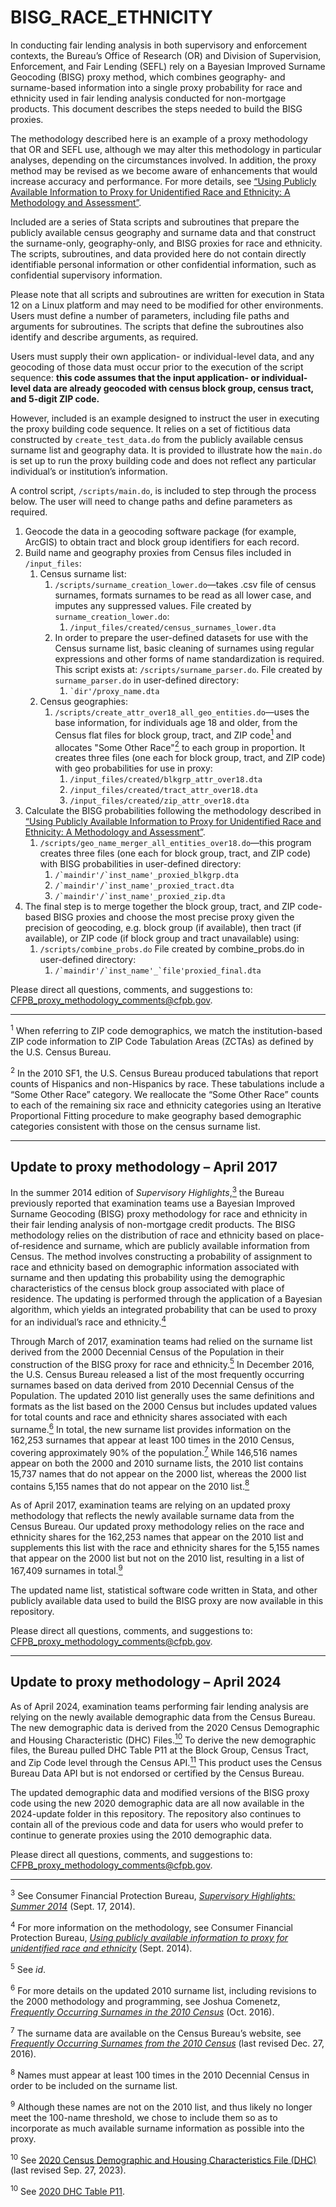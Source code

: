 # BISG_RACE_ETHNICITY

In conducting fair lending analysis in both supervisory and enforcement
contexts, the Bureau’s Office of Research (OR) and Division of Supervision,
Enforcement, and Fair Lending (SEFL) rely on a Bayesian Improved Surname
Geocoding (BISG) proxy method, which combines geography- and surname-based
information into a single proxy probability for race and ethnicity used in fair
lending analysis conducted for non-mortgage products.
This document describes the steps needed to build the BISG proxies.

The methodology described here is an example of a proxy methodology that
OR and SEFL use, although we may alter this methodology in particular analyses,
depending on the circumstances involved.
In addition, the proxy method may be revised as we become aware of enhancements
that would increase accuracy and performance.
For more details, see [“Using Publicly Available Information to Proxy for
Unidentified Race and Ethnicity: A Methodology and Assessment”][paper].

Included are a series of Stata scripts and subroutines that prepare the
publicly available census geography and surname data and that construct the
surname-only, geography-only, and BISG proxies for race and ethnicity.
The scripts, subroutines, and data provided here do not contain directly
identifiable personal information or other confidential information,
such as confidential supervisory information.

Please note that all scripts and subroutines are written for execution in
Stata 12 on a Linux platform and may need to be modified for other environments.
Users must define a number of parameters, including file paths and arguments for subroutines.
The scripts that define the subroutines also identify and describe arguments, as required.

Users must supply their own application- or individual-level data,
and any geocoding of those data must occur prior to the execution of the
script sequence: **this code assumes that the input application- or
individual-level data are already geocoded with census block group,
census tract, and 5-digit ZIP code.**

However, included is an example designed to instruct the user in executing
the proxy building code sequence.
It relies on a set of fictitious data constructed by `create_test_data.do` from
the publicly available census surname list and geography data.
It is provided to illustrate how the `main.do` is set up to run the proxy
building code and does not reflect any particular individual’s or
institution’s information.

A control script, `/scripts/main.do`, is included to step through the process below.
The user will need to change paths and define parameters as required.

1. Geocode the data in a geocoding software package (for example, ArcGIS)
   to obtain tract and block group identifiers for each record.
1. Build name and geography proxies from Census files included in `/input_files`:
   1. Census surname list:
      1. `/scripts/surname_creation_lower.do`—takes .csv file of census surnames,
         formats surnames to be read as all lower case,
         and imputes any suppressed values.
         File created by `surname_creation_lower.do`:
         1. `/input_files/created/census_surnames_lower.dta`
      1. In order to prepare the user-defined datasets for use with the Census surname list,
         basic cleaning of surnames using regular expressions and other forms of
         name standardization is required.
         This script exists at: `/scripts/surname_parser.do`.
         File created by `surname_parser.do` in user-defined directory:
         1. ``` `dir'/proxy_name.dta ```
   1. Census geographies:
      1. `/scripts/create_attr_over18_all_geo_entities.do`—uses the base information,
         for individuals age 18 and older, from the Census flat files for
         block group, tract, and ZIP code[<sup>1</sup>](#fn-1) and allocates
         "Some Other Race"[<sup>2</sup>](#fn-2) to each group in proportion.
         It creates three files (one each for block group, tract, and ZIP code)
         with geo probabilities for use in proxy:
         1. `/input_files/created/blkgrp_attr_over18.dta`
         1. `/input_files/created/tract_attr_over18.dta`
         1. `/input_files/created/zip_attr_over18.dta`
1. Calculate the BISG probabilities following the methodology described in
   [“Using Publicly Available Information to Proxy for Unidentified Race and Ethnicity:
   A Methodology and Assessment”][paper].
   1. `/scripts/geo_name_merger_all_entities_over18.do`—this program
      creates three files (one each for block group, tract, and ZIP code)
      with BISG probabilities in user-defined directory:
      1. ```/`maindir'/`inst_name'_proxied_blkgrp.dta```
      1. ```/`maindir'/`inst_name'_proxied_tract.dta```
      1. ```/`maindir'/`inst_name'_proxied_zip.dta```
1. The final step is to merge together the block group, tract, and ZIP code-based BISG proxies
   and choose the most precise proxy given the precision of geocoding,
   e.g. block group (if available), then tract (if available), or ZIP code
   (if block group and tract unavailable) using:
   1. `/scripts/combine_probs.do`
      File created by combine_probs.do in user-defined directory:
      1. ```/`maindir'/`inst_name'_`file'proxied_final.dta```

Please direct all questions, comments, and suggestions to:
CFPB_proxy_methodology_comments@cfpb.gov.

---

<a aria-hidden="true" href="#fn-1" class="anchor" name="user-content-fn-1"><span class="octicon octicon-link"></span></a>
<sup>1</sup>
    When referring to ZIP code demographics, we match the institution-based
    ZIP code information to ZIP Code Tabulation Areas (ZCTAs) as defined by
    the U.S. Census Bureau.

<a aria-hidden="true" href="#fn-2" class="anchor" name="user-content-fn-2"><span class="octicon octicon-link"></span></a>
<sup>2</sup>
    In the 2010 SF1, the U.S. Census Bureau produced tabulations that report
    counts of Hispanics and non-Hispanics by race.
    These tabulations include a “Some Other Race” category.
    We reallocate the “Some Other Race” counts to each of the remaining six
    race and ethnicity categories using an Iterative Proportional Fitting
    procedure to make geography based demographic categories consistent with
    those on the census surname list.


---

## Update to proxy methodology – April 2017

In the summer 2014 edition of _Supervisory Highlights_,[<sup>3</sup>](#fn-3)
the Bureau previously reported that examination teams use a
Bayesian Improved Surname Geocoding (BISG) proxy methodology for race and
ethnicity in their fair lending analysis of non-mortgage credit products.
The BISG methodology relies on the distribution of race and ethnicity based on
place-of-residence and surname, which are publicly available information from
Census. The method involves constructing a probability of assignment to race
and ethnicity based on demographic information associated with surname and then
updating this probability using the demographic characteristics of the census
block group associated with place of residence. The updating is performed
through the application of a Bayesian algorithm, which yields an integrated
probability that can be used to proxy for an individual’s race and
ethnicity.[<sup>4</sup>](#fn-4)

Through March of 2017, examination teams had relied on the surname list derived
from the 2000 Decennial Census of the Population in their construction of the
BISG proxy for race and ethnicity.[<sup>5</sup>](#fn-5) In December 2016, the
U.S. Census Bureau released a list of the most frequently occurring surnames
based on data derived from 2010 Decennial Census of the Population. The updated
2010 list generally uses the same definitions and formats as the list based on
the 2000 Census but includes updated values for total counts and race and
ethnicity shares associated with each surname.[<sup>6</sup>](#fn-6) In total,
the new surname list provides information on the 162,253 surnames that appear
at least 100 times in the 2010 Census, covering approximately 90% of the
population.[<sup>7</sup>](#fn-7) While 146,516 names appear on both the 2000
and 2010 surname lists, the 2010 list contains 15,737 names that do not appear
on the 2000 list, whereas the 2000 list contains 5,155 names that do not appear
on the 2010 list.[<sup>8</sup>](#fn-8)

As of April 2017, examination teams are relying on an updated proxy methodology
that reflects the newly available surname data from the Census Bureau. Our
updated proxy methodology relies on the race and ethnicity shares for the
162,253 names that appear on the 2010 list and supplements this list with the
race and ethnicity shares for the 5,155 names that appear on the 2000 list but
not on the 2010 list, resulting in a list of 167,409 surnames in
total.[<sup>9</sup>](#fn-9)

The updated name list, statistical software code written in Stata, and other
publicly available data used to build the BISG proxy are now available
in this repository.

Please direct all questions, comments, and suggestions to:
CFPB_proxy_methodology_comments@cfpb.gov.

---

## Update to proxy methodology – April 2024

As of April 2024, examination teams performing fair lending analysis 
are relying on the newly available demographic data from the Census Bureau. The
new demographic data is derived from the 2020 Census Demographic and Housing Characteristic
(DHC) Files.[<sup>10</sup>](#fn-10) To derive the new demographic files, the Bureau pulled DHC Table P11 at 
the Block Group, Census Tract, and Zip Code level through the Census API.[<sup>11</sup>](#fn-11)
This product uses the Census Bureau Data API but is not endorsed or certified by the Census Bureau.

The updated demographic data and modified versions of the BISG proxy code using the new 2020 demographic
data are all now available in the 2024-update folder in this repository.  The repository also continues
to contain all of the previous code and data for users who would prefer to continue to generate proxies
using the 2010 demographic data.

Please direct all questions, comments, and suggestions to:
CFPB_proxy_methodology_comments@cfpb.gov.

---

<a aria-hidden="true" href="#fn-3" class="anchor" name="user-content-fn-3"><span class="octicon octicon-link"></span></a>
<sup>3</sup>
    See Consumer Financial Protection Bureau,
    [_Supervisory Highlights: Summer 2014_](http://files.consumerfinance.gov/f/201409_cfpb_supervisory-highlights_auto-lending_summer-2014.pdf)
    (Sept. 17, 2014).  

<a aria-hidden="true" href="#fn-4" class="anchor" name="user-content-fn-4"><span class="octicon octicon-link"></span></a>
<sup>4</sup>
    For more information on the methodology, see Consumer Financial Protection Bureau,
    [_Using publicly available information to proxy for unidentified race and ethnicity_](paper)
    (Sept. 2014).

<a aria-hidden="true" href="#fn-5" class="anchor" name="user-content-fn-5"><span class="octicon octicon-link"></span></a>
<sup>5</sup>
    See _id_.

<a aria-hidden="true" href="#fn-6" class="anchor" name="user-content-fn-6"><span class="octicon octicon-link"></span></a>
<sup>6</sup>
    For more details on the updated 2010 surname list, including revisions to
    the 2000 methodology and programming, see Joshua Comenetz,
    [_Frequently Occurring Surnames in the 2010 Census_](http://www2.census.gov/topics/genealogy/2010surnames/surnames.pdf)
    (Oct. 2016).

<a aria-hidden="true" href="#fn-7" class="anchor" name="user-content-fn-7"><span class="octicon octicon-link"></span></a>
<sup>7</sup>
    The surname data are available on the Census Bureau’s website, see
    [_Frequently Occurring Surnames from the 2010 Census_](https://www.census.gov/topics/population/genealogy/data/2010_surnames.html)
    (last revised Dec. 27, 2016).

<a aria-hidden="true" href="#fn-8" class="anchor" name="user-content-fn-8"><span class="octicon octicon-link"></span></a>
<sup>8</sup>
    Names must appear at least 100 times in the 2010 Decennial Census
    in order to be included on the surname list.

<a aria-hidden="true" href="#fn-9" class="anchor" name="user-content-fn-9"><span class="octicon octicon-link"></span></a>
<sup>9</sup>
    Although these names are not on the 2010 list, and thus likely no longer
    meet the 100-name threshold, we chose to include them so as to incorporate
    as much available surname information as possible into the proxy.

<a aria-hidden="true" href="#fn-10" class="anchor" name="user-content-fn-10"><span class="octicon octicon-link"></span></a>
<sup>10</sup>
     See
    [2020 Census Demographic and Housing Characteristics File (DHC)](https://www.census.gov/data/tables/2023/dec/2020-census-dhc.html)
    (last revised Sep. 27, 2023).

<a aria-hidden="true" href="#fn-11" class="anchor" name="user-content-fn-11"><span class="octicon octicon-link"></span></a>
<sup>10</sup>
     See
    [2020 DHC Table P11](https://data.census.gov/table?q=p11&g=010XX00US$1500000&y=2020&d=DEC%20Demographic%20and%20Housing%20Characteristics).

[paper]: http://www.consumerfinance.gov/reports/using-publicly-available-information-to-proxy-for-unidentified-race-and-ethnicity/
